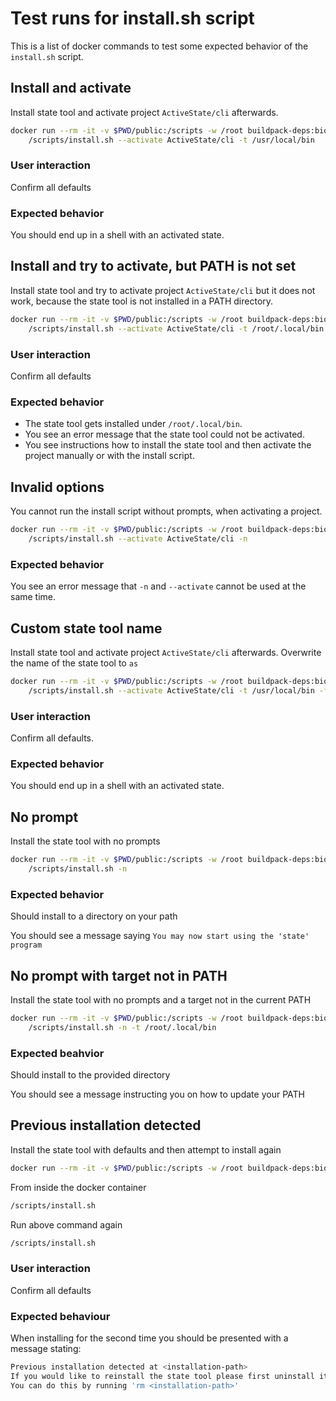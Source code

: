 # Test runs for install.sh script

This is a list of docker commands to test some expected behavior of the `install.sh` script.

## Install and activate

Install state tool and activate project `ActiveState/cli` afterwards.

```sh
docker run --rm -it -v $PWD/public:/scripts -w /root buildpack-deps:bionic-curl \
    /scripts/install.sh --activate ActiveState/cli -t /usr/local/bin
```

### User interaction

Confirm all defaults

### Expected behavior

You should end up in a shell with an activated state.

## Install and try to activate, but PATH is not set

Install state tool and try to activate project `ActiveState/cli` but it does
not work, because the state tool is not installed in a PATH directory.

```sh
docker run --rm -it -v $PWD/public:/scripts -w /root buildpack-deps:bionic-curl \
    /scripts/install.sh --activate ActiveState/cli -t /root/.local/bin
```

### User interaction

Confirm all defaults

### Expected behavior

- The state tool gets installed under `/root/.local/bin`.
- You see an error message that the state tool could not be activated.
- You see instructions how to install the state tool and then activate the project manually or with the install script.

## Invalid options

You cannot run the install script without prompts, when activating a project.

```sh
docker run --rm -it -v $PWD/public:/scripts -w /root buildpack-deps:bionic-curl \
    /scripts/install.sh --activate ActiveState/cli -n
```

### Expected behavior

You see an error message that `-n` and `--activate` cannot be used at the same time.

## Custom state tool name

Install state tool and activate project `ActiveState/cli` afterwards.
Overwrite the name of the state tool to `as`

```sh
docker run --rm -it -v $PWD/public:/scripts -w /root buildpack-deps:bionic-curl \
    /scripts/install.sh --activate ActiveState/cli -t /usr/local/bin -f as
```

### User interaction

Confirm all defaults.

### Expected behavior

You should end up in a shell with an activated state.

## No prompt

Install the state tool with no prompts

```sh
docker run --rm -it -v $PWD/public:/scripts -w /root buildpack-deps:bionic-curl \
    /scripts/install.sh -n
```

### Expected behavior

Should install to a directory on your path

You should see a message saying `You may now start using the 'state' program`

## No prompt with target not in PATH

Install the state tool with no prompts and a target not in the current PATH

```sh
docker run --rm -it -v $PWD/public:/scripts -w /root buildpack-deps:bionic-curl \
    /scripts/install.sh -n -t /root/.local/bin
```

### Expected beahvior

Should install to the provided directory

You should see a message instructing you on how to update your PATH

## Previous installation detected

Install the state tool with defaults and then attempt to install again

```sh
docker run --rm -it -v $PWD/public:/scripts -w /root buildpack-deps:bionic-curl
```

From inside the docker container

```sh
/scripts/install.sh
```

Run above command again

```sh
/scripts/install.sh
```

### User interaction

Confirm all defaults

### Expected behaviour

When installing for the second time you should be presented with a message
stating:

```sh
Previous installation detected at <installation-path>
If you would like to reinstall the state tool please first uninstall it.
You can do this by running 'rm <installation-path>'
```
